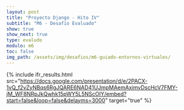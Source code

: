 ```yaml
---
layout: post
title: "Proyecto Django - Hito IV"
subtitle: "M6 - Desafío Evaluado"
show: true
show_next: true
type: evaludo
modulo: m6
toc: false
img_path: /assets/img/desafios/m6-guiado-entornos-virtuales/
---
```


{% include ifr_results.html src="https://docs.google.com/presentation/d/e/2PACX-1vQ_f2vZyNBqs6RgJQARE6NAD41UJmpMAemAximyDscHcV7FMY-jM_WF8NRpJkQwhk15pWY5L5NScOIY/embed?start=false&loop=false&delayms=3000" target="true" %}

